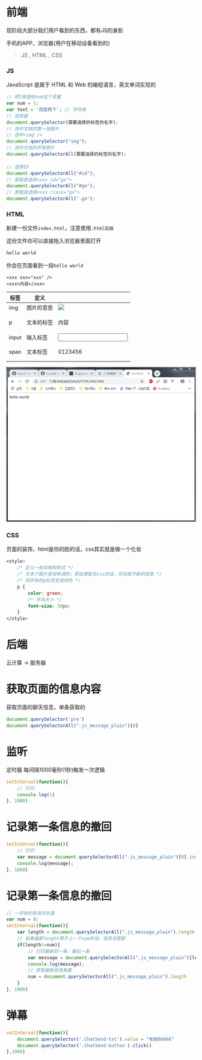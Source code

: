 # 前端

现阶段大部分我们用户看到的东西，都有JS的身影

手机的APP，浏览器(用户在移动设备看到的)

> JS , HTML , CSS

### JS

JavaScript 是属于 HTML 和 Web 的编程语言，英文单词实现的
```js
// 把1赋值给num这个变量
var num = 1;
var text = '百度两下'; // 字符串
// 选择器
document.querySelector(需要选择的标签的名字);
// 选中文档的第一张图片
// 选中<img />
document.querySelector("img");
// 选中文档的所有图片
document.querySelectorAll(需要选择的标签的名字);

// 选择ID
document.querySelectorAll("#id");
// 那就是选择<xxx id="go">
document.querySelectorAll("#go");
// 那就是选择<xxx class="go">
document.querySelectorAll(".go");
```

### HTML

新建一份文件`index.html`，注意使用`.html后缀`

这份文件你可以直接拖入浏览器里面打开

```html
hello world
```
你会在页面看到一段`hello world`

```
<xxx xxx="xxx" />
<xxx>内容</xxx>
```

|标签|定义||
|-|-|-|
|img|图片的意思|<img src="图片的路径" />|
|p|文本的标签|<p>内容</p>|
|input|输入标签|<input />|
|span|文本标签|<p>0<span>123</span>456</p>|

<img src="1.PNG" />

### CSS

页面的装饰，html是你的脸的话，css其实就是做一个化妆
```css
<style>
    /* 定义一些风格和样式 */
    /* 文本个图片是很单调的，那如果配合css的话，将会赋予新的皮肤 */
    /* 将所有的p标签变成绿色 */
    p {
        color: green;
        /* 字体大小 */
        font-size: 50px;
    }
</style>
```

# 后端

云计算 -> 服务器

# 获取页面的信息内容

获取页面的聊天信息，单条获取的
```js
document.querySelector('pre')
document.querySelectorAll(".js_message_plain")[0]
```


# 监听

定时器
每间隔1000毫秒(1秒)触发一次逻辑
```js
setInterval(function(){
    // 打印
    console.log(1)
}, 1000)
```

# 记录第一条信息的撤回

```js
setInterval(function(){
    // 打印
    var message = document.querySelectorAll(".js_message_plain")[0].innerText;
	console.log(message);
}, 1000)
```


# 记录第一条信息的撤回

```js
// 一开始的信息的长度
var num = 0;
setInterval(function(){
    var length = document.querySelectorAll(".js_message_plain").length
    // 如果最新length等于上一个num的话，信息没更新
    if(length!=num){
        // 打印最新的一条，最后一条
        var message = document.querySelectorAll(".js_message_plain")[length-1].innerText;
        console.log(message);
        // 获取最新信息条数
        num = document.querySelectorAll(".js_message_plain").length
    }
}, 1000)
```


# 弹幕

```js
setInterval(function(){
    document.querySelector('.ChatSend-txt').value = "老姚66666"
    document.querySelector('.ChatSend-button').click()
},1000)
```
